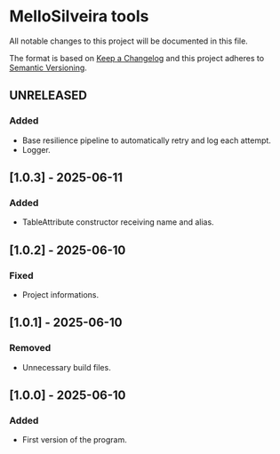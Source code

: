 # MelloSilveira tools
All notable changes to this project will be documented in this file.

The format is based on [Keep a Changelog](http://keepachangelog.com/en/1.0.0/)
and this project adheres to [Semantic Versioning](http://semver.org/spec/v2.0.0.html).

## UNRELEASED
### Added
- Base resilience pipeline to automatically retry and log each attempt.
- Logger.

## [1.0.3] - 2025-06-11
### Added
- TableAttribute constructor receiving name and alias.

## [1.0.2] - 2025-06-10
### Fixed
- Project informations.

## [1.0.1] - 2025-06-10
### Removed
- Unnecessary build files.

## [1.0.0] - 2025-06-10
### Added
- First version of the program.